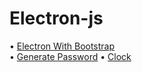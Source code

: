 # Electron-js
• [Electron With Bootstrap](https://github.com/mtnylnky/Electron-js/tree/master/electron-tutorial-1)  
• [Generate Password](https://github.com/mtnylnky/Electron-js/tree/master/generate_pass)
• [Clock](https://github.com/mtnylnky/Electron-js/tree/master/clock)
